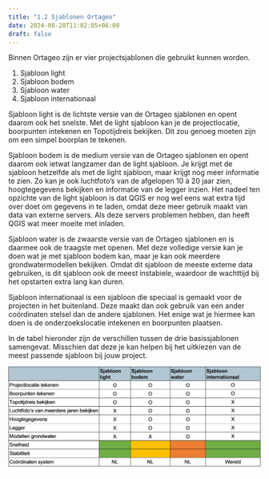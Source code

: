 ```yaml
---
title: "1.2 Sjablonen Ortageo"
date: 2024-08-20T11:02:05+06:00
draft: false
---
```


Binnen Ortageo zijn er vier projectsjablonen die gebruikt kunnen worden.

1.	Sjabloon light
2.	Sjabloon bodem
3.	Sjabloon water
4.	Sjabloon internationaal

Sjabloon light is de lichtste versie van de Ortageo sjablonen en opent daarom ook het snelste. Met de light sjabloon kan je de projectlocatie, boorpunten intekenen en Topotijdreis bekijken. Dit zou genoeg moeten zijn om een simpel boorplan te tekenen.

Sjabloon bodem is de medium versie van de Ortageo sjablonen en opent daarom ook ietwat langzamer dan de light sjabloon. Je krijgt met de sjabloon hetzelfde als met de light sjabloon, maar krijgt nog meer informatie te zien. Zo kan je ook luchtfoto’s van de afgelopen 10 à 20 jaar zien, hoogtegegevens bekijken en informatie van de legger inzien. Het nadeel ten opzichte van de light sjabloon is dat QGIS er nog wel eens wat extra tijd over doet om gegevens in te laden, omdat deze meer gebruik maakt van data van externe servers. Als deze servers problemen hebben, dan heeft QGIS wat meer moeite met inladen.

Sjabloon water is de zwaarste versie van de Ortageo sjablonen en is daarmee ook de traagste met openen. Met deze volledige versie kan je doen wat je met sjabloon bodem kan, maar je kan ook meerdere grondwatermodellen bekijken. Omdat dit sjabloon de meeste externe data gebruiken, is dit sjabloon ook de meest instabiele, waardoor de wachttijd bij het opstarten extra lang kan duren.

Sjabloon internationaal is een sjabloon die speciaal is gemaakt voor de projecten in het buitenland. Deze maakt dan ook gebruik van een ander coördinaten stelsel dan de andere sjablonen. Het enige wat je hiermee kan doen is de onderzoekslocatie intekenen en boorpunten plaatsen.

In de tabel hieronder zijn de verschillen tussen de drie basissjablonen samengevat. Misschien dat deze je kan helpen bij het uitkiezen van de meest passende sjabloon bij jouw project.

![image example](Tabelsjablonen.png "image")